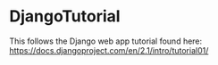# DjangoTutorial

This follows the Django web app tutorial found here:
https://docs.djangoproject.com/en/2.1/intro/tutorial01/
